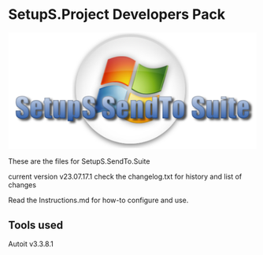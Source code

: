 
# SetupS.Project Developers Pack

![setups title](files/SetupS-title.png)

These are the files for SetupS.SendTo.Suite

current version v23.07.17.1
check the changelog.txt for history and list of changes

Read the Instructions.md for how-to configure and use.


## Tools used
Autoit v3.3.8.1
